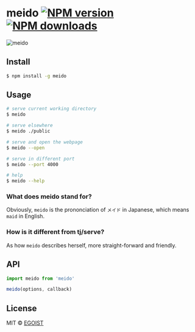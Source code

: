 # meido [![NPM version](https://img.shields.io/npm/v/meido.svg)](https://npmjs.com/package/meido) [![NPM downloads](https://img.shields.io/npm/dm/meido.svg)](https://npmjs.com/package/meido)

![meido](https://ooo.0o0.ooo/2016/06/30/577535e09ed7f.png)

## Install

```bash
$ npm install -g meido
```

## Usage

```bash
# serve current working directory
$ meido

# serve elsewhere
$ meido ./public

# serve and open the webpage
$ meido --open

# serve in different port
$ meido --port 4000

# help
$ meido --help
```

### What does meido stand for?

Obviously, `meido` is the prononciation of `メイド` in Japanese, which means `maid` in English.

### How is it different from tj/serve?

As how `meido` describes herself, more straight-forward and friendly.

## API

```js
import meido from 'meido'

meido(options, callback)
```

## License

MIT © [EGOIST](https://github.com/egoist)
